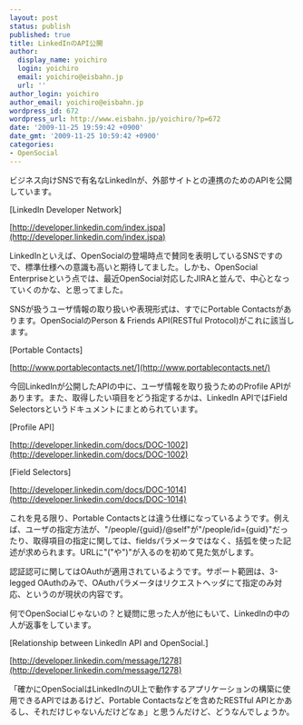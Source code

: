 ```yaml
---
layout: post
status: publish
published: true
title: LinkedInのAPI公開
author:
  display_name: yoichiro
  login: yoichiro
  email: yoichiro@eisbahn.jp
  url: ''
author_login: yoichiro
author_email: yoichiro@eisbahn.jp
wordpress_id: 672
wordpress_url: http://www.eisbahn.jp/yoichiro/?p=672
date: '2009-11-25 19:59:42 +0900'
date_gmt: '2009-11-25 10:59:42 +0900'
categories:
- OpenSocial
---
```


ビジネス向けSNSで有名なLinkedInが、外部サイトとの連携のためのAPIを公開しています。

[LinkedIn Developer Network]

[http://developer.linkedin.com/index.jspa](http://developer.linkedin.com/index.jspa)

LinkedInといえば、OpenSocialの登場時点で賛同を表明しているSNSですので、標準仕様への意識も高いと期待してました。しかも、OpenSocial Enterpriseという点では、最近OpenSocial対応したJIRAと並んで、中心となっていくのかな、と思ってました。

SNSが扱うユーザ情報の取り扱いや表現形式は、すでにPortable Contactsがあります。OpenSocialのPerson & Friends API(RESTful Protocol)がこれに該当します。

[Portable Contacts]

[http://www.portablecontacts.net/](http://www.portablecontacts.net/)

今回LinkedInが公開したAPIの中に、ユーザ情報を取り扱うためのProfile APIがあります。また、取得したい項目をどう指定するかは、LinkedIn APIではField Selectorsというドキュメントにまとめられています。

[Profile API]

[http://developer.linkedin.com/docs/DOC-1002](http://developer.linkedin.com/docs/DOC-1002)

[Field Selectors]

[http://developer.linkedin.com/docs/DOC-1014](http://developer.linkedin.com/docs/DOC-1014)

これを見る限り、Portable Contactsとは違う仕様になっているようです。例えば、ユーザの指定方法が、"/people/{guid}/@self"が"/people/id={guid}"だったり、取得項目の指定に関しては、fieldsパラメータではなく、括弧を使った記述が求められます。URLに"("や")"が入るのを初めて見た気がします。

認証認可に関してはOAuthが適用されているようです。サポート範囲は、3-legged OAuthのみで、OAuthパラメータはリクエストヘッダにて指定のみ対応、というのが現状の内容です。

何でOpenSocialじゃないの？と疑問に思った人が他にもいて、LinkedInの中の人が返事をしています。

[Relationship between LinkedIn API and OpenSocial.]

[http://developer.linkedin.com/message/1278](http://developer.linkedin.com/message/1278)

「確かにOpenSocialはLinkedInのUI上で動作するアプリケーションの構築に使用できるAPIではあるけど、Portable Contactsなどを含めたRESTful APIとかあるし、それだけじゃないんだけどなぁ」と思うんだけど、どうなんでしょうか。
